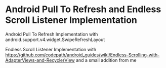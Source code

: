 # Android Pull To Refresh and Endless Scroll Listener Implementation

Android Pull To Refresh Implementation with android.support.v4.widget.SwipeRefreshLayout

Endless Scroll Listener Implementation with https://github.com/codepath/android_guides/wiki/Endless-Scrolling-with-AdapterViews-and-RecyclerView and a small addition from me
